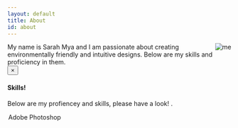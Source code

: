 ```yaml
---
layout: default
title: About
id: about
---
```

<img src="/ images/uploads/IMG_3707.JPG" alt="me" align="right" style="float right">
My name is Sarah Mya and I am passionate about creating environmentally friendly and intuitive designs. Below are my skills and proficiency in them.


<div class="alert alert-dismissible alert-warning">
  <button type="button" class="close" data-dismiss="alert"> &times;</button>
 
 <h4 class="alert-heading"> Skills!</h4>
  <p class="mb-0"> Below are my profiencey and skills, please have a look! <a href="#" class="alert-link"> </a>.</p>
</div>

<legend>Adobe Photoshop</legend>
<div class="progress"> 
  <div class="progress-bar progress-bar-striped progress-bar-animated" role="progressbar" aria-valuenow="75" aria-valuemin="0" aria-valuemax="100" style="width: 75%"></div>
</div>

